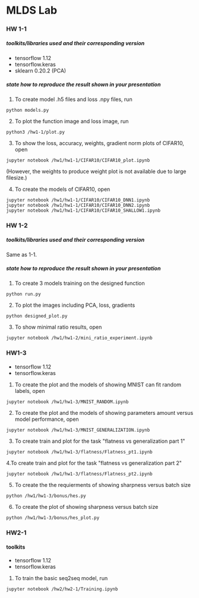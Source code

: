 # MLDS Lab
### HW 1-1
##### toolkits/libraries used and their corresponding version
- tensorflow 1.12
- tensorflow.keras
- sklearn 0.20.2 (PCA)

##### state how to reproduce the result shown in your presentation
1. To create model .h5 files and loss .npy files, run
```
python models.py
```
2. To plot the function image and loss image, run
```
python3 /hw1-1/plot.py
```
3. To show the loss, accuracy, weights, gradient norm plots of CIFAR10, open 
```
jupyter notebook /hw1/hw1-1/CIFAR10/CIFAR10_plot.ipynb
```
(However, the weights to produce weight plot is not available due to large filesize.)

4. To create the models of CIFAR10, open
```
jupyter notebook /hw1/hw1-1/CIFAR10/CIFAR10_DNN1.ipynb
jupyter notebook /hw1/hw1-1/CIFAR10/CIFAR10_DNN2.ipynb
jupyter notebook /hw1/hw1-1/CIFAR10/CIFAR10_SHALLOW1.ipynb
```

### HW 1-2
##### toolkits/libraries used and their corresponding version
Same as 1-1.

##### state how to reproduce the result shown in your presentation

1. To create 3 models training on the designed function
```
python run.py
```
2. To plot the images including PCA, loss, gradients
```
python designed_plot.py
```

3. To show minimal ratio results, open
```
jupyter notebook /hw1/hw1-2/mini_ratio_experiment.ipynb
```

### HW1-3
####
- tensorflow 1.12
- tensorflow.keras
1. To create the plot and the models of showing MNIST can fit random labels, open 
```
jupyter notebook /hw1/hw1-3/MNIST_RANDOM.ipynb
```
2. To create the plot and the models of showing parameters amount versus model performance, open
```
jupyter notebook /hw1/hw1-3/MNIST_GENERALIZATION.ipynb
```
3. To create train and plot for the task "flatness vs generalization part 1"
```
jupyter notebook /hw1/hw1-3/flatness/Flatness_pt1.ipynb
```
4.To create train and plot for the task "flatness vs generalization part 2"
```
jupyter notebook /hw1/hw1-3/flatness/Flatness_pt2.ipynb
```
5. To create the the requierments of showing sharpness versus batch size
```
python /hw1/hw1-3/bonus/hes.py
```
6. To create the plot of showing sharpness versus batch size
```
python /hw1/hw1-3/bonus/hes_plot.py
```

### HW2-1
#### toolkits
- tensorflow 1.12
- tensorflow.keras

1. To train the basic seq2seq model, run
```
jupyter notebook /hw2/hw2-1/Training.ipynb
```
